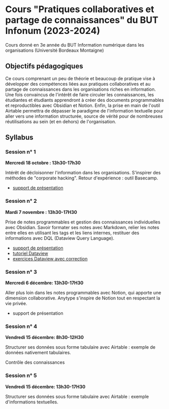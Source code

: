 # Cours "Pratiques collaboratives et partage de connaissances" du BUT Infonum (2023-2024)

Cours donné en 3e année du BUT Information numérique dans les organisations (Université Bordeaux Montaigne)

## Objectifs pédagogiques 

Ce cours comprenant un peu de théorie et beaucoup de pratique vise à développer des compétences liées aux pratiques collaboratives et au partage de connaissances dans les organisations riches en information. Une fois convaincus de l'intérêt de faire circuler les connaissances, les étudiantes et étudiants apprendront à créer des documents programmables et reproductibles avec Obsidian et Notion. Enfin, la prise en main de l'outil Airtable permettra de dépasser le paradigme de l'information textuelle pour aller vers une information structurée, source de vérité pour de nombreuses réutilisations au sein (et en dehors) de l'organisation.

## Syllabus 

### Session n° 1

**Mercredi 18 octobre : 13h30-17h30**

Intérêt de décloisonner l'information dans les organisations. S'inspirer des méthodes de "corporate hacking". Retour d'expérience : outil Basecamp.

* [support de présentation](Decloisonner-information-corporate-hacking-Basecamp.html)

### Session n° 2

**Mardi 7 novembre : 13h30-17H30**

Prise de notes programmables et gestion des connaissances individuelles avec Obsidian. Savoir formater ses notes avec Markdown, relier les notes entre elles en utilisant les tags et les liens internes, restituer des informations avec DQL (Dataview Query Language).

* [support de présentation](Notes-programmables-gestion-connaissances-personnelles-Obsidian.html)
* [tutoriel Dataview](Tutoriel-Dataview.html)
* [exercices Dataview avec correction](Coffre%20Obsidian/Exercices%20corrigés%20Dataview.pdf)

### Session n° 3

**Mercredi 6 décembre: 13h30-17H30**

Aller plus loin dans les notes programmables avec Notion, qui apporte une dimension collaborative. Anytype s'inspire de Notion tout en respectant la vie privée.

* support de présentation

### Session n° 4

**Vendredi 15 décembre: 8h30-12H30**

Structurer ses données sous forme tabulaire avec Airtable : exemple de données nativement tabulaires.

Contrôle des connaissances

### Session n° 5

**Vendredi 15 décembre: 13h30-17H30**

Structurer ses données sous forme tabulaire avec Airtable : exemple d'informations textuelles.
